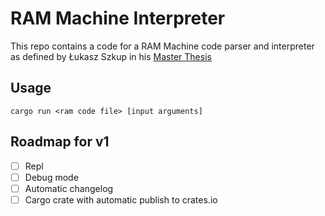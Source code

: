 # RAM Machine Interpreter

This repo contains a code for a RAM Machine code parser and interpreter as defined by Łukasz Szkup in his [Master Thesis](https://www.szkup.com/download/MaszynaRAM.pdf)

## Usage

```
cargo run <ram code file> [input arguments]
```

## Roadmap for v1

- [ ] Repl
- [ ] Debug mode
- [ ] Automatic changelog
- [ ] Cargo crate with automatic publish to crates.io
